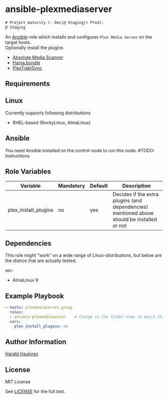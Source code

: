 ansible-plexmediaserver
=======================
```diff
# Project maturity (- Dev|@ Staging|+ Prod):
@ Staging
```

An [Ansible](https://www.ansible.com/)-role which installs and configures `Plex Media Server` on the target hosts.  
Optionally install the plugins  
- [Absolute Media Scanner](https://github.com/ZeroQI/Absolute-Series-Scanner)
- [Hama.bundle](https://github.com/ZeroQI/Hama.bundle)
- [PlexTraktSync](https://github.com/Taxel/PlexTraktSync)


Requirements
------------

## Linux
Currently supports following distributions  
- RHEL-based (RockyLinux, AlmaLinux)

## Ansible
You need Ansible installed on the control-node to run this node. #TODO: Instructions


Role Variables
--------------
| Variable              | Mandatory | Default   | Description |
| --------------------- | --------- | --------- | ----------- |
| plex_install_plugins  | no        | yes       | Decides if the extra plugins (and dependencies) mentioned above should be installed or not |



Dependencies
------------
This role might "work" on a wide range of Linux-distributions, but below are the distros that are actually tested.

xor:
  - AlmaLinux 9


Example Playbook
----------------
```yaml
- hosts: plexmediaserver_group
  roles:
  - ansible-plexmediaserver    # Change to the folder-name to which this Git-checkout resides
  vars:
    plex_install_plugins: no
```

Author Information
------------------

[Harald Hauknes](https://github.com/harahauk)

License
-------

MIT License

See [LICENSE](./LICENSE) for the full text.
